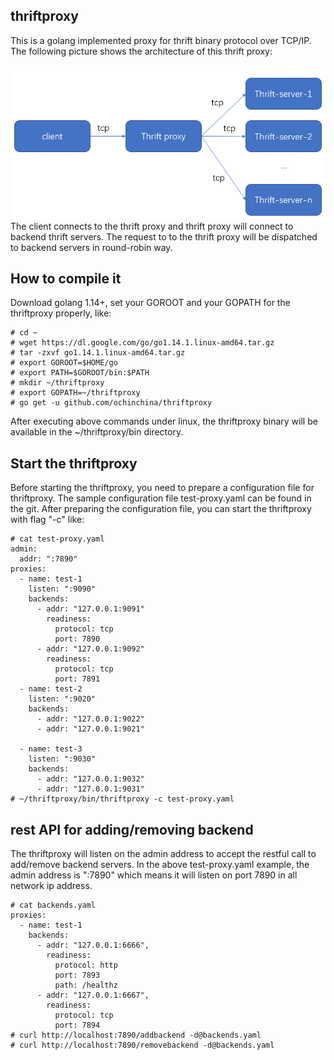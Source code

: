 ## thriftproxy

This is a golang implemented proxy for thrift binary protocol over TCP/IP. The following picture shows the architecture of this thrift proxy:

<img src="https://github.com/ochinchina/thriftproxy/blob/master/architecture.png" width="600x400">
The client connects to the thrift proxy and thrift proxy will connect to backend thrift servers. The request to to the thrift proxy will be dispatched to backend servers in round-robin way.

## How to compile it

Download golang 1.14+, set your GOROOT and your GOPATH for the thriftproxy properly, like:

```shell
# cd ~
# wget https://dl.google.com/go/go1.14.1.linux-amd64.tar.gz
# tar -zxvf go1.14.1.linux-amd64.tar.gz
# export GOROOT=$HOME/go
# export PATH=$GOROOT/bin:$PATH
# mkdir ~/thriftproxy
# export GOPATH=~/thriftproxy
# go get -u github.com/ochinchina/thriftproxy
```

After executing above commands under linux, the thriftproxy binary will be available in the ~/thriftproxy/bin directory.

## Start the thriftproxy

Before starting the thriftproxy, you need to prepare a configuration file for thriftproxy. The sample configuration file test-proxy.yaml can be found in the git. After preparing the configuration file, you can start the thriftproxy with flag "-c" like:

```shell
# cat test-proxy.yaml
admin:
  addr: ":7890"
proxies:
  - name: test-1
    listen: ":9090"
    backends:
      - addr: "127.0.0.1:9091"
        readiness:
          protocol: tcp
          port: 7890
      - addr: "127.0.0.1:9092"
        readiness:
          protocol: tcp
          port: 7891
  - name: test-2
    listen: ":9020"
    backends:
      - addr: "127.0.0.1:9022"
      - addr: "127.0.0.1:9021"

  - name: test-3
    listen: ":9030"
    backends:
      - addr: "127.0.0.1:9032"
      - addr: "127.0.0.1:9031"
# ~/thriftproxy/bin/thriftproxy -c test-proxy.yaml
```

## rest API for adding/removing backend

The thriftproxy will listen on the admin address to accept the restful call to add/remove backend servers. In the above test-proxy.yaml example, the admin address is ":7890" which means it will listen on port 7890 in all network ip address.

```shell
# cat backends.yaml
proxies:
  - name: test-1
    backends:
      - addr: "127.0.0.1:6666",
        readiness:
          protocol: http
          port: 7893
          path: /healthz
      - addr: "127.0.0.1:6667",
        readiness:
          protocol: tcp
          port: 7894          
# curl http://localhost:7890/addbackend -d@backends.yaml
# curl http://localhost:7890/removebackend -d@backends.yaml

```
